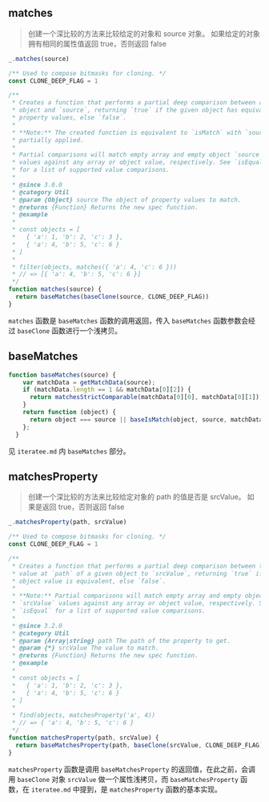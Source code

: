 ## matches

> 创建一个深比较的方法来比较给定的对象和 source 对象。 如果给定的对象拥有相同的属性值返回 true，否则返回 false 


```js
_.matches(source)
```

```js
/** Used to compose bitmasks for cloning. */
const CLONE_DEEP_FLAG = 1

/**
 * Creates a function that performs a partial deep comparison between a given
 * object and `source`, returning `true` if the given object has equivalent
 * property values, else `false`.
 *
 * **Note:** The created function is equivalent to `isMatch` with `source`
 * partially applied.
 *
 * Partial comparisons will match empty array and empty object `source`
 * values against any array or object value, respectively. See `isEqual`
 * for a list of supported value comparisons.
 *
 * @since 3.0.0
 * @category Util
 * @param {Object} source The object of property values to match.
 * @returns {Function} Returns the new spec function.
 * @example
 *
 * const objects = [
 *   { 'a': 1, 'b': 2, 'c': 3 },
 *   { 'a': 4, 'b': 5, 'c': 6 }
 * ]
 *
 * filter(objects, matches({ 'a': 4, 'c': 6 }))
 * // => [{ 'a': 4, 'b': 5, 'c': 6 }]
 */
function matches(source) {
  return baseMatches(baseClone(source, CLONE_DEEP_FLAG))
}
```

`matches` 函数是 `baseMatches` 函数的调用返回，传入 `baseMatches` 函数参数会经过 `baseClone` 函数进行一个浅拷贝。

## baseMatches

```js
function baseMatches(source) {
    var matchData = getMatchData(source);
    if (matchData.length == 1 && matchData[0][2]) {
      return matchesStrictComparable(matchData[0][0], matchData[0][1]);
    }
    return function (object) {
      return object === source || baseIsMatch(object, source, matchData);
    };
  }
```

见 `iteratee.md` 内 `baseMatches` 部分。

## matchesProperty

> 创建一个深比较的方法来比较给定对象的 path 的值是否是 srcValue。 如果是返回 true，否则返回 false 

```js
_.matchesProperty(path, srcValue)
```

```js
/** Used to compose bitmasks for cloning. */
const CLONE_DEEP_FLAG = 1

/**
 * Creates a function that performs a partial deep comparison between the
 * value at `path` of a given object to `srcValue`, returning `true` if the
 * object value is equivalent, else `false`.
 *
 * **Note:** Partial comparisons will match empty array and empty object
 * `srcValue` values against any array or object value, respectively. See
 * `isEqual` for a list of supported value comparisons.
 *
 * @since 3.2.0
 * @category Util
 * @param {Array|string} path The path of the property to get.
 * @param {*} srcValue The value to match.
 * @returns {Function} Returns the new spec function.
 * @example
 *
 * const objects = [
 *   { 'a': 1, 'b': 2, 'c': 3 },
 *   { 'a': 4, 'b': 5, 'c': 6 }
 * ]
 *
 * find(objects, matchesProperty('a', 4))
 * // => { 'a': 4, 'b': 5, 'c': 6 }
 */
function matchesProperty(path, srcValue) {
  return baseMatchesProperty(path, baseClone(srcValue, CLONE_DEEP_FLAG))
}
```

`matchesProperty` 函数是调用 `baseMatchesProperty` 的返回值，在此之前，会调用 `baseClone` 对象 `srcValue` 做一个属性浅拷贝，而 `baseMatchesProperty` 函数，在 `iteratee.md` 中提到，是 `matchesProperty` 函数的基本实现。
